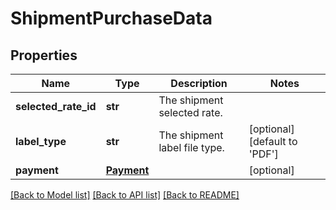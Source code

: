 # ShipmentPurchaseData

## Properties
Name | Type | Description | Notes
------------ | ------------- | ------------- | -------------
**selected_rate_id** | **str** | The shipment selected rate. | 
**label_type** | **str** | The shipment label file type. | [optional] [default to 'PDF']
**payment** | [**Payment**](Payment.md) |  | [optional] 

[[Back to Model list]](../README.md#documentation-for-models) [[Back to API list]](../README.md#documentation-for-api-endpoints) [[Back to README]](../README.md)

